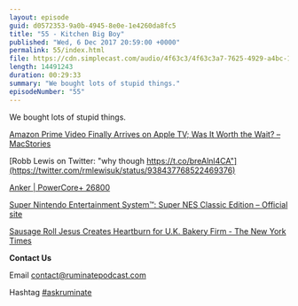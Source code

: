 ```yaml
---
layout: episode
guid: d0572353-9a0b-4945-8e0e-1e4260da8fc5
title: "55 - Kitchen Big Boy"
published: "Wed, 6 Dec 2017 20:59:00 +0000"
permalink: 55/index.html
file: https://cdn.simplecast.com/audio/4f63c3/4f63c3a7-7625-4929-a4bc-1ef4cdcbca06/b0d28dc1-15f9-47c2-94d2-af54abf3f605/1fe5917a_tc.mp3?aid=rss_feed&feed=7Rzwf7P6
length: 14491243
duration: 00:29:33
summary: "We bought lots of stupid things."
episodeNumber: "55"
---
```


We bought lots of stupid things.

[Amazon Prime Video Finally Arrives on Apple TV; Was It Worth the Wait? – MacStories](https://www.macstories.net/news/amazon-prime-video-finally-arrives-on-apple-tv-was-it-worth-the-wait/)

[Robb Lewis on Twitter: "why though https://t.co/breAlnl4CA"](https://twitter.com/rmlewisuk/status/938437768522469376)

[Anker | PowerCore+ 26800](https://www.anker.com/products/variant/PowerCore%2B-26800/A1374011)

[Super Nintendo Entertainment System™: Super NES Classic Edition – Official site](https://www.nintendo.com/super-nes-classic/)

[Sausage Roll Jesus Creates Heartburn for U.K. Bakery Firm - The New York Times](https://www.nytimes.com/2017/11/16/world/europe/sausage-jesus-greggs.html)

**Contact Us**

Email [contact@ruminatepodcast.com](mailto:contact@ruminatepodcast.com)

Hashtag [#askruminate](https://twitter.com/search?q=askruminate)
